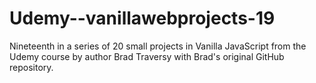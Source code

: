 # Udemy--vanillawebprojects-19
Nineteenth in a series of 20 small projects in Vanilla JavaScript from the Udemy course by author Brad Traversy with Brad's original GitHub repository.
